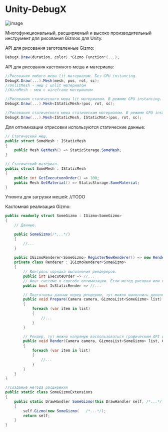 # Unity-DebugX
 
![image](https://github.com/user-attachments/assets/fb3edbce-9164-4ad7-a7a2-85748edf58e0)

Многофункциональный, расширяемый и высоко производительный инструмент для рисования Gizmos для Unity.

API для рисования заготовленные Gizmo: 
```c#
DebugX.Draw(duration, color).*Gizmo Function*(...);
```

API для рисования кастомного меша и материала:
```c#
//Рисования любого меша lit материалом. Без GPU instancing. 
DebugX.Draw(...).Mesh(mesh, pos, rot, sc);
//UnlitMesh - меш с unlit материалом
//WireMesh - меш с wireframe материалом

//Рисования статического меша lit материалом. В режиме GPU instancing. 
DebugX.Draw(...).Mesh<IStaticMesh>(pos, rot, sc);

//Рисования статического меша статическим материалом. В режиме GPU instancing. 
DebugX.Draw(...).Mesh<IStaticMesh, IStaticMat>(pos, rot, sc);
```

Для оптимизации отрисовки используются статические данные:
```c#
// Статический меш. 
public struct SomeMesh : IStaticMesh
{
	public Mesh GetMesh() => StaticStorage.SomeMesh;
} 

// Статический материал. 
public struct SomeMesh : IStaticMesh
{
	public int GetExecutuonOrder() => 100;
	public Mesh GetMaterial() => StaticStorage.SomeMaterial;
} 
```
Утилита для загрузки мешей: //TODO

Кастомная реализация Gizmo:
```c#
public readonly struct SomeGizmo : IGizmo<SomeGizmo>
{
    // Данные. 

    public SomeGizmo(/*...*/)
    {
        //... 
    } 
    
    public IGizmoRenderer<SomeGizmo> RegisterNewRenderer() => new Renderer();
    private class Renderer : IGizmoRenderer<SomeGizmo>
    {
        // Контроль порядка выполнения рендереров. 
        public int ExecuteOrder => //...
        // Флаг системе о способе оптимизации. Если метод рисовки или подготовки зависят от текущей камеры, то false，иначе true. Если не уверены то выбирайте false. 
        public bool IsStaticRender => //...

        // Подготовка данных перед рендером, тут можно выполнить дополнительные расчеты или запланировать Job. 
        public void Prepare(Camera camera, GizmosList<SomeGizmo> list) 
        {
            foreach (var item in list)
            {
                //... 
            }
        } 

        // Рендер, тут можно напрямую воспользоваться графическим API или добавить команду в CommandBuffer. 
        public void Render(Camera camera, GizmosList<SomeGizmo> list, CommandBuffer cb)
        {
            foreach (var item in list)
            {
                //... 
            }
        }
    }
}
```
```c#
//создание метода расширения
public static class SomeGizmoExtensions
{
    public static DrawHandler SomeGizmo(this DrawHandler self, /*...*/) 
    {
        self.Gizmo(new SomeGizmo(	/*...*/);
        return self;
    }
}
```